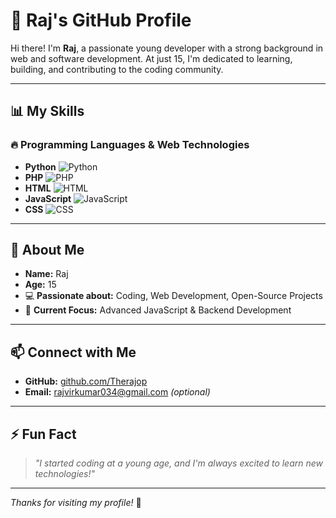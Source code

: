 # 🚀 Raj's GitHub Profile

Hi there! I'm **Raj**, a passionate young developer with a strong background in web and software development. At just 15, I'm dedicated to learning, building, and contributing to the coding community.

---

## 📊 My Skills

### 🔥 Programming Languages & Web Technologies  

- **Python** ![Python](https://img.shields.io/badge/Python-100%25-brightgreen?style=for-the-badge&logo=python&logoColor=white)
- **PHP** ![PHP](https://img.shields.io/badge/PHP-99%25-blueviolet?style=for-the-badge&logo=php&logoColor=white)
- **HTML** ![HTML](https://img.shields.io/badge/HTML-100%25-orange?style=for-the-badge&logo=html5&logoColor=white)
- **JavaScript** ![JavaScript](https://img.shields.io/badge/JavaScript-70%25-yellow?style=for-the-badge&logo=javascript&logoColor=black)
- **CSS** ![CSS](https://img.shields.io/badge/CSS-70%25-blue?style=for-the-badge&logo=css3&logoColor=white)

---

## 🌟 About Me

- **Name:** Raj  
- **Age:** 15  
- 💻 **Passionate about:** Coding, Web Development, Open-Source Projects  
- 🎯 **Current Focus:** Advanced JavaScript & Backend Development  

---

## 📫 Connect with Me  

- **GitHub:** [github.com/Therajop](https://github.com/Therajop)  
- **Email:** rajvirkumar034@gmail.com 
 *(optional)*  

---

## ⚡ Fun Fact  

> *"I started coding at a young age, and I'm always excited to learn new technologies!"*

---

*Thanks for visiting my profile!* 🚀
